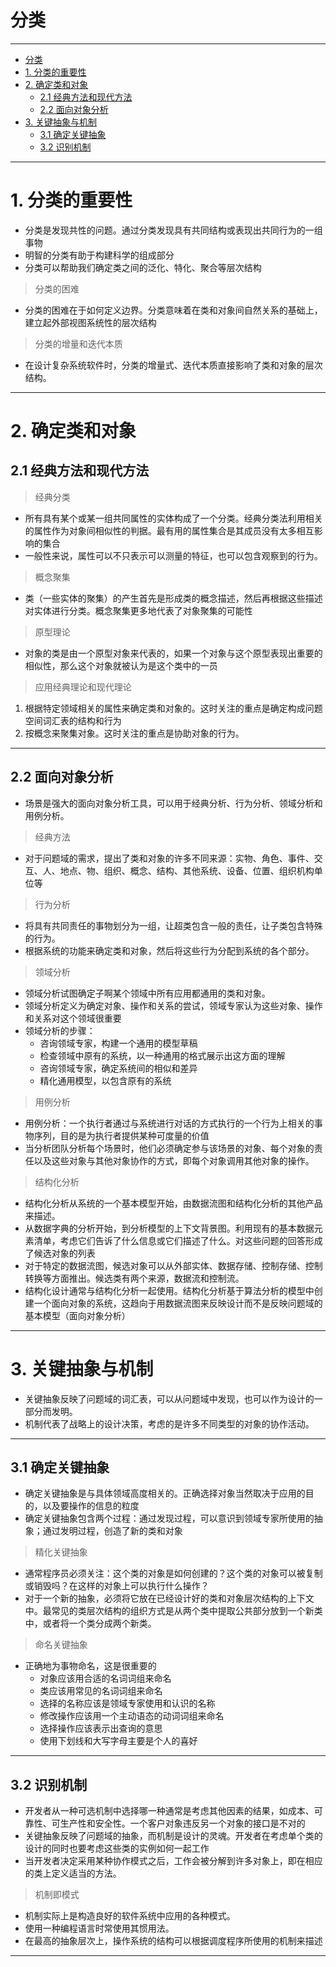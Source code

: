 # 分类

---

- [分类](#分类)
- [1. 分类的重要性](#1-分类的重要性)
- [2. 确定类和对象](#2-确定类和对象)
	- [2.1 经典方法和现代方法](#21-经典方法和现代方法)
	- [2.2 面向对象分析](#22-面向对象分析)
- [3. 关键抽象与机制](#3-关键抽象与机制)
	- [3.1 确定关键抽象](#31-确定关键抽象)
	- [3.2 识别机制](#32-识别机制)

---
# 1. 分类的重要性

- 分类是发现共性的问题。通过分类发现具有共同结构或表现出共同行为的一组事物
- 明智的分类有助于构建科学的组成部分
- 分类可以帮助我们确定类之间的泛化、特化、聚合等层次结构

> 分类的困难

- 分类的困难在于如何定义边界。分类意味着在类和对象间自然关系的基础上，建立起外部视图系统性的层次结构

> 分类的增量和迭代本质

- 在设计复杂系统软件时，分类的增量式、迭代本质直接影响了类和对象的层次结构。

---
# 2. 确定类和对象

## 2.1 经典方法和现代方法

> 经典分类

- 所有具有某个或某一组共同属性的实体构成了一个分类。经典分类法利用相关的属性作为对象间相似性的判据。最有用的属性集合是其成员没有太多相互影响的集合
- 一般性来说，属性可以不只表示可以测量的特征，也可以包含观察到的行为。

> 概念聚集

- 类（一些实体的聚集）的产生首先是形成类的概念描述，然后再根据这些描述对实体进行分类。概念聚集更多地代表了对象聚集的可能性

> 原型理论

- 对象的类是由一个原型对象来代表的，如果一个对象与这个原型表现出重要的相似性，那么这个对象就被认为是这个类中的一员

> 应用经典理论和现代理论

1. 根据特定领域相关的属性来确定类和对象的。这时关注的重点是确定构成问题空间词汇表的结构和行为
2. 按概念来聚集对象。这时关注的重点是协助对象的行为。

---
## 2.2 面向对象分析

- 场景是强大的面向对象分析工具，可以用于经典分析、行为分析、领域分析和用例分析。

> 经典方法

- 对于问题域的需求，提出了类和对象的许多不同来源：实物、角色、事件、交互、人、地点、物、组织、概念、结构、其他系统、设备、位置、组织机构单位等

> 行为分析

- 将具有共同责任的事物划分为一组，让超类包含一般的责任，让子类包含特殊的行为。
- 根据系统的功能来确定类和对象，然后将这些行为分配到系统的各个部分。

> 领域分析

- 领域分析试图确定子啊某个领域中所有应用都通用的类和对象。
- 领域分析定义为确定对象、操作和关系的尝试，领域专家认为这些对象、操作和关系对这个领域很重要
- 领域分析的步骤：
  - 咨询领域专家，构建一个通用的模型草稿
  - 检查领域中原有的系统，以一种通用的格式展示出这方面的理解
  - 咨询领域专家，确定系统间的相似和差异
  - 精化通用模型，以包含原有的系统

> 用例分析

- 用例分析：一个执行者通过与系统进行对话的方式执行的一个行为上相关的事物序列，目的是为执行者提供某种可度量的价值
- 当分析团队分析每个场景时，他们必须确定参与该场景的对象、每个对象的责任以及这些对象与其他对象协作的方式，即每个对象调用其他对象的操作。

> 结构化分析

- 结构化分析从系统的一个基本模型开始，由数据流图和结构化分析的其他产品来描述。
- 从数据字典的分析开始，到分析模型的上下文背景图。利用现有的基本数据元素清单，考虑它们告诉了什么信息或它们描述了什么。对这些问题的回答形成了候选对象的列表
- 对于特定的数据流图，候选对象可以从外部实体、数据存储、控制存储、控制转换等方面推出。候选类有两个来源，数据流和控制流。
- 结构化设计通常与结构化分析一起使用。结构化分析基于算法分析的模型中创建一个面向对象的系统，这趋向于用数据流图来反映设计而不是反映问题域的基本模型（面向对象分析）

---
# 3. 关键抽象与机制

- 关键抽象反映了问题域的词汇表，可以从问题域中发现，也可以作为设计的一部分而发明。
- 机制代表了战略上的设计决策，考虑的是许多不同类型的对象的协作活动。

---
## 3.1 确定关键抽象

- 确定关键抽象是与具体领域高度相关的。正确选择对象当然取决于应用的目的，以及要操作的信息的粒度
- 确定关键抽象包含两个过程：通过发现过程，可以意识到领域专家所使用的抽象；通过发明过程，创造了新的类和对象

> 精化关键抽象

- 通常程序员必须关注：这个类的对象是如何创建的？这个类的对象可以被复制或销毁吗？在这样的对象上可以执行什么操作？
- 对于一个新的抽象，必须将它放在已经设计好的类和对象层次结构的上下文中。最常见的类层次结构的组织方式是从两个类中提取公共部分放到一个新类中，或者将一个类分成两个新类。

> 命名关键抽象

- 正确地为事物命名，这是很重要的
  - 对象应该用合适的名词词组来命名
  - 类应该用常见的名词词组来命名
  - 选择的名称应该是领域专家使用和认识的名称
  - 修改操作应该用一个主动语态的动词词组来命名
  - 选择操作应该表示出查询的意思
  - 使用下划线和大写字母主要是个人的喜好

---
## 3.2 识别机制

- 开发者从一种可选机制中选择哪一种通常是考虑其他因素的结果，如成本、可靠性、可生产性和安全性。一个客户对象违反另一个对象的接口是不对的
- 关键抽象反映了问题域的抽象，而机制是设计的灵魂。开发者在考虑单个类的设计的同时也要考虑这些类的实例如何一起工作
- 当开发者决定采用某种协作模式之后，工作会被分解到许多对象上，即在相应的类上定义适当的方法。

> 机制即模式

- 机制实际上是构造良好的软件系统中应用的各种模式。
- 使用一种编程语言时常使用其惯用法。
- 在最高的抽象层次上，操作系统的结构可以根据调度程序所使用的机制来描述

---